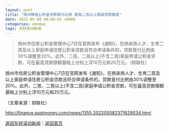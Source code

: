 ```yaml
---
layout: post
title: "扬州降低公积金贷款首付比例 提高二孩以上家庭贷款额度"
date: 2022-05-08 00:09:03 +0800
categories: emnews
tags: 东财滚动新闻
---
```

> 扬州市住房公积金管理中心7日在官网发布《通知》，在扬来扬人才、生育二孩及以上家庭申请住房公积金贷款且符合申请条件的，贷款首付比例由30%调整至20%。此外，二孩、二孩以上(不含二孩)家庭申请公积金贷款，可在最高贷款限额基础上分别上浮10万元和20万元。（财联社）

<p>扬州市住房公积金管理中心7日在官网发布《通知》，在扬来扬人才、生育二孩及以上家庭申请住房公积金贷款且符合申请条件的，贷款首付比例由30%调整至20%。此外，二孩、二孩以上(不含二孩)家庭申请公积金贷款，可在最高贷款限额基础上分别上浮10万元和20万元。 </p><p class="em_media">（文章来源：财联社）</p>

<http://finance.eastmoney.com/news/1355,202205082371629034.html>

[返回东财滚动新闻](//finews.withounder.com/emnews/)｜[返回首页](//finews.withounder.com/)